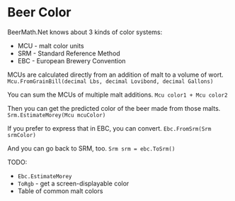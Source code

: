 # Beer Color

BeerMath.Net knows about 3 kinds of color systems:

* MCU - malt color units
* SRM - Standard Reference Method
* EBC - European Brewery Convention

MCUs are calculated directly from an addition of malt to a volume of wort.
`Mcu.FromGrainBill(decimal Lbs, decimal Lovibond, decimal Gallons)`

You can sum the MCUs of multiple malt additions.
`Mcu color1 + Mcu color2`

Then you can get the predicted color of the beer made from those malts.
`Srm.EstimateMorey(Mcu mcuColor)`

If you prefer to express that in EBC, you can convert.
`Ebc.FromSrm(Srm srmColor)`

And you can go back to SRM, too.
`Srm srm = ebc.ToSrm()`

TODO:
* `Ebc.EstimateMorey`
* `ToRgb` - get a screen-displayable color
* Table of common malt colors

